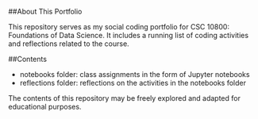 ##About This Portfolio

This repository serves as my social coding portfolio for CSC 10800: Foundations of Data Science. It includes a running list of coding activities 
and reflections related to the course.

##Contents
- notebooks folder: class assignments in the form of Jupyter notebooks
- reflections folder: reflections on the activities in the notebooks folder

The contents of this repository may be freely explored and adapted for educational purposes.
